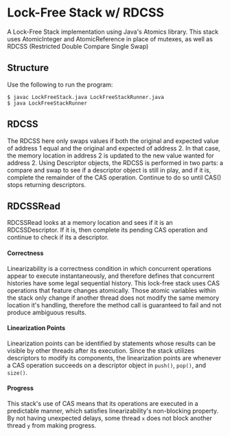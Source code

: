 # Lock-Free Stack w/ RDCSS

A Lock-Free Stack implementation using Java's Atomics library. This stack uses
AtomicInteger and AtomicReference in place of mutexes, as well as RDCSS (Restricted Double
Compare Single Swap)

## Structure
Use the following to run the program:
```
$ javac LockFreeStack.java LockFreeStackRunner.java
$ java LockFreeStackRunner
```

## RDCSS
The RDCSS here only swaps values if both the original and expected value of address
1 equal and the original and expected of address 2. In that case, the memory location
in address 2 is updated to the new value wanted for address 2.
Using Descriptor objects, the RDCSS is performed in two parts: a compare and swap
to see if a descriptor object is still in play, and if it is, complete the remainder
of the CAS operation. Continue to do so until CAS() stops returning descriptors.

## RDCSSRead
RDCSSRead looks at a memory location and sees if it is an RDCSSDescriptor. If it is,
then complete its pending CAS operation and continue to check if its a descriptor.

#### Correctness
Linearizability is a correctness condition in which concurrent operations appear
to execute instantaneously, and therefore defines that concurrent histories have some legal sequential history. This lock-free stack uses CAS operations that
feature changes atomically. Those atomic variables within the stack only change
if another thread does not modify the same memory location it's handling, therefore
the method call is guaranteed to fail and not produce ambiguous results.

#### Linearization Points
Linearization points can be identified by statements whose results can be visible
by other threads after its execution. Since the stack utilizes descriptors to modify its
components, the linearization points are whenever a CAS operation succeeds on a
descriptor object in `push()`, `pop()`, and `size()`.

#### Progress
This stack's use of CAS means that its operations are executed in a predictable
manner, which satisfies linearizability's non-blocking property. By not having unexpected delays, some thread `x` does not block another thread `y` from making progress.
